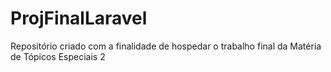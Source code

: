 # ProjFinalLaravel
Repositório criado com a finalidade de hospedar o trabalho final da Matéria de Tópicos Especiais 2
